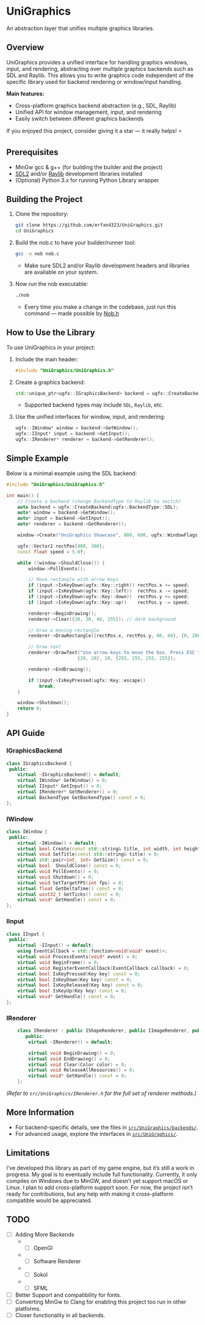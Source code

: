 # UniGraphics

An abstraction layer that unifies multiple graphics libraries.

## Overview

UniGraphics provides a unified interface for handling graphics windows, input, and rendering, abstracting over multiple graphics backends such as SDL and Raylib. This allows you to write graphics code independent of the specific library used for backend rendering or window/input handling.

**Main features:**
- Cross-platform graphics backend abstraction (e.g., SDL, Raylib)
- Unified API for window management, input, and rendering
- Easily switch between different graphics backends

If you enjoyed this project, consider giving it a star — it really helps! ⭐

## Prerequisites

- MinGw gcc & g++ (for building the builder and the project)
- [SDL2](https://www.libsdl.org/) and/or [Raylib](https://www.raylib.com/) development libraries installed
- (Optional) Python 3.x for running Python Library wrapper

## Building the Project

1. Clone the repository:
   ```bash
   git clone https://github.com/erfan4323/UniGraphics.git
   cd UniGraphics
   ```

2. Build the nob.c to have your builder/runner tool:
   ```bash
   gcc -o nob nob.c
   ```

   - Make sure SDL2 and/or Raylib development headers and libraries are available on your system.

3. Now run the nob executable:
   ```bash
   ./nob
   ```
   - Every time you make a change in the codebase, just run this command — made possible by [Nob.h](https://github.com/tsoding/nob.h)

## How to Use the Library

To use UniGraphics in your project:

1. Include the main header:
   ```cpp
   #include "UniGraphics/UniGraphics.h"
   ```

2. Create a graphics backend:
   ```cpp
   std::unique_ptr<ugfx::IGraphicsBackend> backend = ugfx::CreateBackend(ugfx::BackendType::SDL);
   ```

   - Supported backend types may include `SDL`, `Raylib`, etc.

3. Use the unified interfaces for window, input, and rendering:
   ```cpp
   ugfx::IWindow* window = backend->GetWindow();
   ugfx::IInput* input = backend->GetInput();
   ugfx::IRenderer* renderer = backend->GetRenderer();
   ```

## Simple Example

Below is a minimal example using the SDL backend:

```cpp
#include "UniGraphics/UniGraphics.h"

int main() {
    // Create a backend (change BackendType to Raylib to switch)
    auto backend = ugfx::CreateBackend(ugfx::BackendType::SDL);
    auto* window = backend->GetWindow();
    auto* input = backend->GetInput();
    auto* renderer = backend->GetRenderer();

    window->Create("UniGraphics Showcase", 800, 600, ugfx::WindowFlags::Resizable);

    ugfx::Vector2 rectPos{400, 300};
    const float speed = 5.0f;

    while (!window->ShouldClose()) {
        window->PollEvents();

        // Move rectangle with arrow keys
        if (input->IsKeyDown(ugfx::Key::right)) rectPos.x += speed;
        if (input->IsKeyDown(ugfx::Key::left))  rectPos.x -= speed;
        if (input->IsKeyDown(ugfx::Key::down))  rectPos.y += speed;
        if (input->IsKeyDown(ugfx::Key::up))    rectPos.y -= speed;

        renderer->BeginDrawing();
        renderer->Clear({30, 30, 40, 255}); // dark background

        // Draw a moving rectangle
        renderer->DrawRectangle({rectPos.x, rectPos.y, 80, 60}, {0, 200, 180, 255});

        // Draw text
        renderer->DrawText("Use arrow keys to move the box. Press ESC to quit.",
                          {20, 20}, 20, {255, 255, 255, 255});

        renderer->EndDrawing();

        if (input->IsKeyPressed(ugfx::Key::escape))
            break;
    }

    window->Shutdown();
    return 0;
}
```

## API Guide

### IGraphicsBackend

```cpp
class IGraphicsBackend {
 public:
    virtual ~IGraphicsBackend() = default;
    virtual IWindow* GetWindow() = 0;
    virtual IInput* GetInput() = 0;
    virtual IRenderer* GetRenderer() = 0;
    virtual BackendType GetBackendType() const = 0;
};
```

### IWindow

```cpp
class IWindow {
 public:
    virtual ~IWindow() = default;
    virtual bool Create(const std::string& title, int width, int height, WindowFlags flags) = 0;
    virtual void SetTitle(const std::string& title) = 0;
    virtual std::pair<int, int> GetSize() const = 0;
    virtual bool  ShouldClose() const = 0;
    virtual void PollEvents() = 0;
    virtual void Shutdown() = 0;
    virtual void SetTargetFPS(int fps) = 0;
    virtual float GetDeltaTime() const = 0;
    virtual uint32_t GetTicks() const = 0;
    virtual void* GetHandle() const = 0;
};
```

### IInput

```cpp
class IInput {
 public:
    virtual ~IInput() = default;
    using EventCallback = std::function<void(void* event)>;
    virtual void ProcessEvents(void* event) = 0;
    virtual void BeginFrame() = 0;
    virtual void RegisterEventCallback(EventCallback callback) = 0;
    virtual bool IsKeyPressed(Key key) const = 0;
    virtual bool IsKeyDown(Key key) const = 0;
    virtual bool IsKeyReleased(Key key) const = 0;
    virtual bool IsKeyUp(Key key) const = 0;
    virtual void* GetHandle() const = 0;
};
```

### IRenderer

```cpp
    class IRenderer : public IShapeRenderer, public IImageRenderer, public ITextRenderer {
       public:
        virtual ~IRenderer() = default;

        virtual void BeginDrawing() = 0;
        virtual void EndDrawing() = 0;
        virtual void Clear(Color color) = 0;
        virtual void ReleaseAllResources() = 0;
        virtual void* GetHandle() const = 0;
    };
```
*(Refer to `src/UniGraphics/IRenderer.h` for the full set of renderer methods.)*


## More Information

- For backend-specific details, see the files in [`src/UniGraphics/backends/`](https://github.com/erfan4323/UniGraphics/tree/main/src/UniGraphics/backends).
- For advanced usage, explore the interfaces in [`src/UniGraphics/`](https://github.com/erfan4323/UniGraphics/tree/main/src/UniGraphics).

## Limitations
I’ve developed this library as part of my game engine, but it’s still a work in progress. My goal is to eventually include full functionality.
Currently, it only compiles on Windows due to MinGW, and doesn’t yet support macOS or Linux. I plan to add cross-platform support soon.
For now, the project isn’t ready for contributions, but any help with making it cross-platform compatible would be appreciated.

## TODO
- [ ] Adding More Backends
   - - [ ] OpenGl  
   - - [ ] Software Renderer  
   - - [ ] Sokol  
   - - [ ] SFML
- [ ] Better Support and compatibility for fonts.
- [ ] Converting MinGw to Clang for enabling this project too run in other platforms.
- [ ] Closer functionality in all backends.